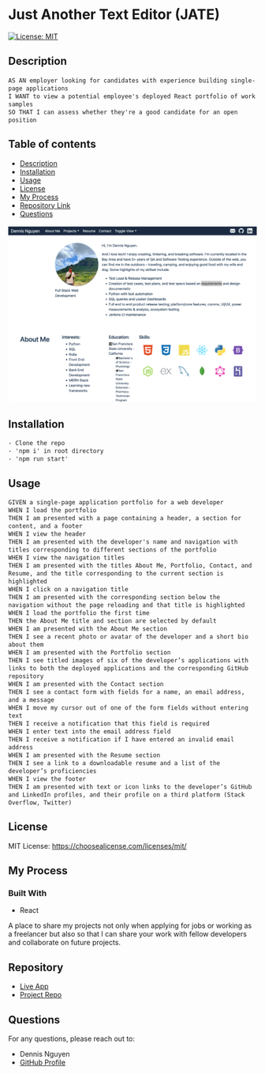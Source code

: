 # Just Another Text Editor (JATE)
  
  [![License: MIT](https://img.shields.io/badge/License-MIT-yellow.svg)](https://opensource.org/licenses/MIT)
  ## Description 
    AS AN employer looking for candidates with experience building single-page applications
    I WANT to view a potential employee's deployed React portfolio of work samples
    SO THAT I can assess whether they're a good candidate for an open position
  
  ## Table of contents
  - [Description](#description)
  - [Installation](#installation)
  - [Usage](#usage)
  - [License](#license)
  - [My Process](#my-process)
  - [Repository Link](#repository)
  - [Questions](#questions)
  
![sreenshot](public/portfolio_screenshot.png)
  
  ## Installation

    - Clone the repo
    - 'npm i' in root directory
    - 'npm run start'

  ## Usage
    GIVEN a single-page application portfolio for a web developer
    WHEN I load the portfolio
    THEN I am presented with a page containing a header, a section for content, and a footer
    WHEN I view the header
    THEN I am presented with the developer's name and navigation with titles corresponding to different sections of the portfolio
    WHEN I view the navigation titles
    THEN I am presented with the titles About Me, Portfolio, Contact, and Resume, and the title corresponding to the current section is highlighted
    WHEN I click on a navigation title
    THEN I am presented with the corresponding section below the navigation without the page reloading and that title is highlighted
    WHEN I load the portfolio the first time
    THEN the About Me title and section are selected by default
    WHEN I am presented with the About Me section
    THEN I see a recent photo or avatar of the developer and a short bio about them
    WHEN I am presented with the Portfolio section
    THEN I see titled images of six of the developer’s applications with links to both the deployed applications and the corresponding GitHub repository
    WHEN I am presented with the Contact section
    THEN I see a contact form with fields for a name, an email address, and a message
    WHEN I move my cursor out of one of the form fields without entering text
    THEN I receive a notification that this field is required
    WHEN I enter text into the email address field
    THEN I receive a notification if I have entered an invalid email address
    WHEN I am presented with the Resume section
    THEN I see a link to a downloadable resume and a list of the developer’s proficiencies
    WHEN I view the footer
    THEN I am presented with text or icon links to the developer’s GitHub and LinkedIn profiles, and their profile on a third platform (Stack Overflow, Twitter) 
      
  ## License
  MIT License: https://choosealicense.com/licenses/mit/
  ## My Process
  ### Built With
  - React

A place to share my projects not only when applying for jobs or working as a freelancer but also so that I can share your work with fellow developers and collaborate on future projects.

## Repository
- [Live App](https://j-a-text-editor.herokuapp.com/)
- [Project Repo](https://github.com/dnsnguy08/jate_text_editor)
## Questions
For any questions, please reach out to:
- Dennis Nguyen
- [GitHub Profile](https://github.com/dnsnguy08)
